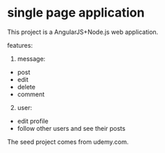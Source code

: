 # single page application

This project is a AngularJS+Node.js web application.

features:
1. message:
  - post
  - edit
  - delete
  - comment
2. user:
  - edit profile
  - follow other users and see their posts

The seed project comes from udemy.com.
